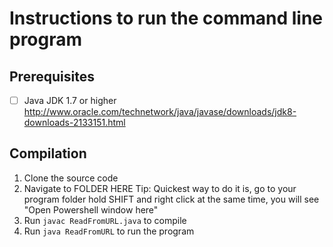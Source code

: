# Instructions to run the command line program

## Prerequisites
- [ ] Java JDK 1.7 or higher 
http://www.oracle.com/technetwork/java/javase/downloads/jdk8-downloads-2133151.html


## Compilation 
1. Clone the source code
2. Navigate to FOLDER HERE
Tip: Quickest way to do it is, go to your program folder hold SHIFT and right click at the same time, you will see "Open Powershell window here"
3. Run `javac ReadFromURL.java` to compile 
4. Run `java ReadFromURL` to run the program

